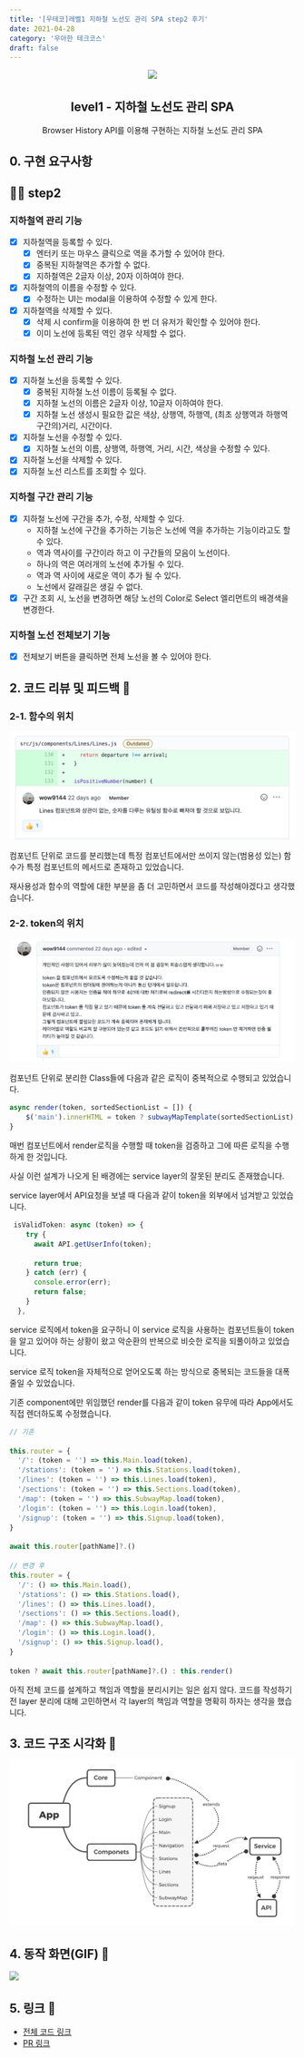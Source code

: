 ```yaml
---
title: '[우테코]레벨1 지하철 노선도 관리 SPA step2 후기'
date: 2021-04-28
category: '우아한 테크코스'
draft: false
---
```


<p align="middle" >
  <img width="200px;" src="https://github.com/yujo11/javascript-subway/raw/step1-component/src/images/subway_emoji.png"/>
</p>
<h2 align="middle">level1 - 지하철 노선도 관리 SPA</h2>
<p align="middle">Browser History API를 이용해 구현하는 지하철 노선도 관리 SPA</p>

## 0. 구현 요구사항

## 🎯🎯 step2

### 지하철역 관리 기능

- [x] 지하철역을 등록할 수 있다.
  - [x] 엔터키 또는 마우스 클릭으로 역을 추가할 수 있어야 한다.
  - [x] 중복된 지하철역은 추가할 수 없다.
  - [x] 지하철역은 2글자 이상, 20자 이하여야 한다.
- [x] 지하철역의 이름을 수정할 수 있다.
  - [x] 수정하는 UI는 modal을 이용하여 수정할 수 있게 한다.
- [x] 지하철역을 삭제할 수 있다.
  - [x] 삭제 시 confirm을 이용하여 한 번 더 유저가 확인할 수 있어야 한다.
  - [x] 이미 노선에 등록된 역인 경우 삭제할 수 없다.

### 지하철 노선 관리 기능

- [x] 지하철 노선을 등록할 수 있다.
  - [x] 중복된 지하철 노선 이름이 등록될 수 없다.
  - [x] 지하철 노선의 이름은 2글자 이상, 10글자 이하여야 한다.
  - [x] 지하철 노선 생성시 필요한 값은 색상, 상행역, 하행역, (최초 상행역과 하행역 구간의)거리, 시간이다.
- [x] 지하철 노선을 수정할 수 있다.
  - [x] 지하철 노선의 이름, 상행역, 하행역, 거리, 시간, 색상을 수정할 수 있다.
- [x] 지하철 노선을 삭제할 수 있다.
- [x] 지하철 노선 리스트를 조회할 수 있다.

### 지하철 구간 관리 기능

- [x] 지하철 노선에 구간을 추가, 수정, 삭제할 수 있다.
  - 지하철 노선에 구간을 추가하는 기능은 노선에 역을 추가하는 기능이라고도 할 수 있다.
  - 역과 역사이를 구간이라 하고 이 구간들의 모음이 노선이다.
  - 하나의 역은 여러개의 노선에 추가될 수 있다.
  - 역과 역 사이에 새로운 역이 추가 될 수 있다.
  - 노선에서 갈래길은 생길 수 없다.
- [x] 구간 조회 시, 노선을 변경하면 해당 노선의 Color로 Select 엘리먼트의 배경색을 변경한다.

### 지하철 노선 전체보기 기능

- [x] 전체보기 버튼을 클릭하면 전체 노선을 볼 수 있어야 한다.

## 2. 코드 리뷰 및 피드백 📝

### 2-1. 함수의 위치

![](./images/subway/step2-util.png)

컴포넌트 단위로 코드를 분리했는데 특정 컴포넌트에서만 쓰이지 않는(범용성 있는) 함수가 특정 컴포넌트의 메서드로 존재하고 있었습니다.

재사용성과 함수의 역할에 대한 부분을 좀 더 고민하면서 코드를 작성해야겠다고 생각했습니다.

### 2-2. token의 위치

![](./images/subway/step2-token.png)

컴포넌트 단위로 분리한 Class들에 다음과 같은 로직이 중복적으로 수행되고 있었습니다.

```js
async render(token, sortedSectionList = []) {
    $('main').innerHTML = token ? subwayMapTemplate(sortedSectionList) : LOGIN_REQUIRED_TEMPLATE;
}
```

매번 컴포넌트에서 render로직을 수행할 때 token을 검증하고 그에 따른 로직을 수행하게 한 것입니다.

사실 이런 설계가 나오게 된 배경에는 service layer의 잘못된 분리도 존재했습니다.

service layer에서 API요청을 보낼 때 다음과 같이 token을 외부에서 넘겨받고 있었습니다.

```js
 isValidToken: async (token) => {
    try {
      await API.getUserInfo(token);

      return true;
    } catch (err) {
      console.error(err);
      return false;
    }
  },
```

service 로직에서 token을 요구하니 이 service 로직을 사용하는 컴포넌트들이 token을 알고 있어야 하는 상황이 왔고 악순환의 반복으로 비슷한 로직을 되풀이하고 있었습니다.

service 로직 token을 자체적으로 얻어오도록 하는 방식으로 중복되는 코드들을 대폭 줄일 수 있었습니다.

기존 component에만 위임했던 render를 다음과 같이 token 유무에 따라 App에서도 직접 렌더하도록 수정했습니다.

```js
// 기존

this.router = {
  '/': (token = '') => this.Main.load(token),
  '/stations': (token = '') => this.Stations.load(token),
  '/lines': (token = '') => this.Lines.load(token),
  '/sections': (token = '') => this.Sections.load(token),
  '/map': (token = '') => this.SubwayMap.load(token),
  '/login': (token = '') => this.Login.load(token),
  '/signup': (token = '') => this.Signup.load(token),
}

await this.router[pathName]?.()

// 변경 후
this.router = {
  '/': () => this.Main.load(),
  '/stations': () => this.Stations.load(),
  '/lines': () => this.Lines.load(),
  '/sections': () => this.Sections.load(),
  '/map': () => this.SubwayMap.load(),
  '/login': () => this.Login.load(),
  '/signup': () => this.Signup.load(),
}

token ? await this.router[pathName]?.() : this.render()
```

아직 전체 코드를 설계하고 책임과 역할을 분리시키는 일은 쉽지 않다. 코드를 작성하기 전 layer 분리에 대해 고민하면서 각 layer의 책임과 역할을 명확히 하자는 생각을 했습니다.

## 3. 코드 구조 시각화 🔎

![](./images/subway/step2-visual.png)

## 4. 동작 화면(GIF) 🎥

![](./images/subway/step2-demo.gif)

## 5. 링크 🔗

- [전체 코드 링크](https://github.com/yujo11/javascript-subway/tree/step2)
- [PR 링크](https://github.com/woowacourse/javascript-subway/pull/57)
